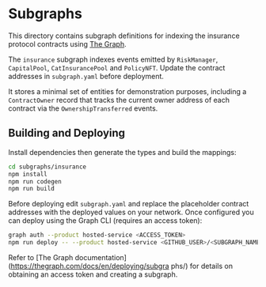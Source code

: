 # Subgraphs

This directory contains subgraph definitions for indexing the insurance
protocol contracts using [The Graph](https://thegraph.com/).

The `insurance` subgraph indexes events emitted by `RiskManager`,
`CapitalPool`, `CatInsurancePool` and `PolicyNFT`. Update the contract addresses in
`subgraph.yaml` before deployment.

It stores a minimal set of entities for demonstration purposes, including a
`ContractOwner` record that tracks the current owner address of each contract
via the `OwnershipTransferred` events.

## Building and Deploying

Install dependencies then generate the types and build the mappings:

```bash
cd subgraphs/insurance
npm install
npm run codegen
npm run build
```

Before deploying edit `subgraph.yaml` and replace the placeholder contract
addresses with the deployed values on your network. Once configured you can
deploy using the Graph CLI (requires an access token):

```bash
graph auth --product hosted-service <ACCESS_TOKEN>
npm run deploy -- --product hosted-service <GITHUB_USER>/<SUBGRAPH_NAME>
```

Refer to [The Graph documentation](https://thegraph.com/docs/en/deploying/subgra
phs/) for details on obtaining an access token and creating a subgraph.
